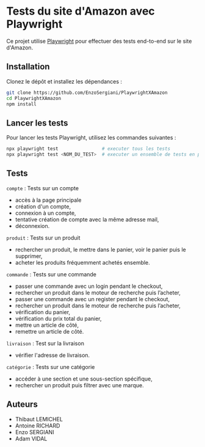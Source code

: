 # Tests du site d'Amazon avec Playwright

Ce projet utilise [Playwright](https://playwright.dev/) pour effectuer des tests end-to-end sur le site d'Amazon.

## Installation

Clonez le dépôt et installez les dépendances :

```sh
git clone https://github.com/EnzoSergiani/PlaywrightXAmazon
cd PlaywrightXAmazon
npm install
```

## Lancer les tests

Pour lancer les tests Playwright, utilisez les commandes suivantes :

```sh
npx playwright test                # executer tous les tests
npx playwright test <NOM_DU_TEST>  # executer un ensemble de tests en particulier
```

## Tests

`compte` : Tests sur un compte

- accès à la page principale
- création d'un compte,
- connexion à un compte,
- tentative création de compte avec la même adresse mail,
- déconnexion.

`produit` : Tests sur un produit

- rechercher un produit, le mettre dans le panier, voir le panier puis le supprimer,
- acheter les produits fréquemment achetés ensemble.

`commande` : Tests sur une commande

- passer une commande avec un login pendant le checkout,
- rechercher un produit dans le moteur de recherche puis l’acheter,
- passer une commande avec un register pendant le checkout,
- rechercher un produit dans le moteur de recherche puis l’acheter,
- vérification du panier,
- vérification du prix total du panier,
- mettre un article de côté,
- remettre un article de côté.

`livraison` : Test sur la livraison

- vérifier l'adresse de livraison.

`catégorie` : Tests sur une catégorie

- accéder à une section et une sous-section spécifique,
- rechercher un produit puis filtrer avec une marque.

## Auteurs

- Thibaut LEMICHEL
- Antoine RICHARD
- Enzo SERGIANI
- Adam VIDAL
